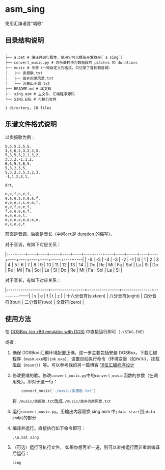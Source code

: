 # asm_sing
使用汇编语言“唱歌”

## 目录结构说明

```
.
├── a.bat # 编译并运行脚本，使用它可以提高开发效率(`a sing`)
├── convert_music.py # 将乐谱转换为数据段的 pitches 和 durations
├── music # 乐谱（一种自定义的格式，只记录了音长和音调）
│   ├── 卖报歌.txt
│   ├── 故乡的原风景.txt
│   └── 沂蒙山小调.txt
├── README.md # 本文档
├── sing.asm # 主文件，汇编程序源码
└── SING.EXE # 可执行文件

1 directory, 10 files
```

## 乐谱文件格式说明
以卖报歌为例：

```
5,5,5,5,5,5,
3,5,6,5,3,2,3,5,
5,3,5,3,2,1,3,2,
3,3,2,-1,1,2,
6,6,5,3,6,5,
5,3,2,3,5,
5,3,2,3,5,3,2,3,
-1,1,2,3,1,

drt,

e,e,f,e,e,f,
e,e,e,s,s,e,e,f,
e,e,e,s,s,e,e,f,
e,e,f,e,e,f,
f,e,e,e,e,f,
e,e,e,e,t,
e,e,e,e,e,e,e,e,
e,e,e,e,t
```
前面是音调，后面是音长（中间`drt`是 duration 的缩写）。

对于音调，有如下对应关系：

|----+----+----+----+-----+----+----+----+----+----+----+-----+----+----+----+----+----+----+-----+----+----|
| -6 | -5 | -4 | -3 | -2  | -1 | 0  | 1  | 2  | 3  | 4  | 5   | 6  | 7  | 8  | 9  | 10 | 11 | 12  | 13 | 14 |
| Do | Re | Mi | Fa | Sol | La | Si | Do | Re | Mi | Fa | Sol | La | Si | Do | Re | Mi | Fa | Sol | La | Si |

对于音长，有如下对应关系：

|---------------------+-----------------+----------------+---------------+--------------|
| s                   | e               | f              | t             | z            |
| 十六分音符(sixteen) | 八分音符(eight) | 四分音符(four) | 二分音符(two) | 全音符(zero) |

## 使用方法
在 [DOSBox (an x86 emulator with DOS)](https://www.dosbox.com/) 中直接运行即可（`.\SING.EXE`）

或者：
1. 确保 DOSBox 汇编环境配置正确。这一步主要包括安装 DOSBox，下载汇编程序（`masm.exe`和`link.exe`），设置自动执行命令（环境变量（如`PATH`）、挂载磁盘（`mount`））等。可以参考我的另一篇博客 [16位汇编程序设计](https://wsxq2.55555.io/blog/2018/12/02/16位汇编程序设计)
1. 修改要唱的歌。修改`convert_music.py`中的`convert_music`函数的参数（在调用处）。即对于这一行：
   ```python
       convert_music('./music/卖报歌.txt')
   ```
   将`./music/卖报歌.txt`改成`./music/故乡的原风景.txt`

1. 运行`convert_music.py`。用输出内容替换 sing.asm 中`;data start`到`;data end`间的部分
2. 编译并运行。直接执行如下命令即可：

   ```dos
   .\a.bat sing
   ```

3. （可选）运行可执行文件。 如果你想再听一遍，则可以直接运行而非重新编译后运行：
   ```dos
   sing
   ```
   



